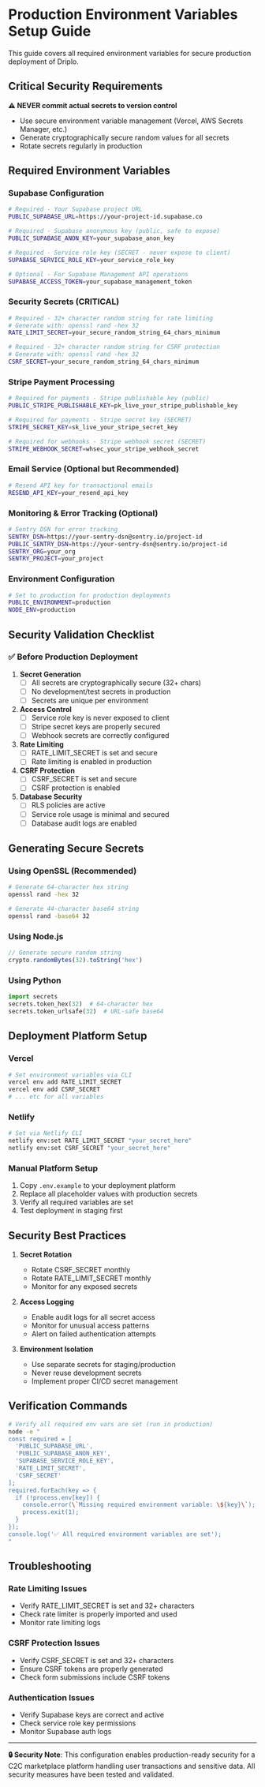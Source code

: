 # Production Environment Variables Setup Guide

This guide covers all required environment variables for secure production deployment of Driplo.

## Critical Security Requirements

**⚠️ NEVER commit actual secrets to version control**
- Use secure environment variable management (Vercel, AWS Secrets Manager, etc.)
- Generate cryptographically secure random values for all secrets
- Rotate secrets regularly in production

## Required Environment Variables

### Supabase Configuration
```bash
# Required - Your Supabase project URL
PUBLIC_SUPABASE_URL=https://your-project-id.supabase.co

# Required - Supabase anonymous key (public, safe to expose)
PUBLIC_SUPABASE_ANON_KEY=your_supabase_anon_key

# Required - Service role key (SECRET - never expose to client)
SUPABASE_SERVICE_ROLE_KEY=your_service_role_key

# Optional - For Supabase Management API operations
SUPABASE_ACCESS_TOKEN=your_supabase_management_token
```

### Security Secrets (CRITICAL)
```bash
# Required - 32+ character random string for rate limiting
# Generate with: openssl rand -hex 32
RATE_LIMIT_SECRET=your_secure_random_string_64_chars_minimum

# Required - 32+ character random string for CSRF protection  
# Generate with: openssl rand -hex 32
CSRF_SECRET=your_secure_random_string_64_chars_minimum
```

### Stripe Payment Processing
```bash
# Required for payments - Stripe publishable key (public)
PUBLIC_STRIPE_PUBLISHABLE_KEY=pk_live_your_stripe_publishable_key

# Required for payments - Stripe secret key (SECRET)
STRIPE_SECRET_KEY=sk_live_your_stripe_secret_key

# Required for webhooks - Stripe webhook secret (SECRET)
STRIPE_WEBHOOK_SECRET=whsec_your_stripe_webhook_secret
```

### Email Service (Optional but Recommended)
```bash
# Resend API key for transactional emails
RESEND_API_KEY=your_resend_api_key
```

### Monitoring & Error Tracking (Optional)
```bash
# Sentry DSN for error tracking
SENTRY_DSN=https://your-sentry-dsn@sentry.io/project-id
PUBLIC_SENTRY_DSN=https://your-sentry-dsn@sentry.io/project-id
SENTRY_ORG=your_org
SENTRY_PROJECT=your_project
```

### Environment Configuration
```bash
# Set to production for production deployments
PUBLIC_ENVIRONMENT=production
NODE_ENV=production
```

## Security Validation Checklist

### ✅ Before Production Deployment

1. **Secret Generation**
   - [ ] All secrets are cryptographically secure (32+ chars)
   - [ ] No development/test secrets in production
   - [ ] Secrets are unique per environment

2. **Access Control**
   - [ ] Service role key is never exposed to client
   - [ ] Stripe secret keys are properly secured
   - [ ] Webhook secrets are correctly configured

3. **Rate Limiting**
   - [ ] RATE_LIMIT_SECRET is set and secure
   - [ ] Rate limiting is enabled in production

4. **CSRF Protection**
   - [ ] CSRF_SECRET is set and secure
   - [ ] CSRF protection is enabled

5. **Database Security**
   - [ ] RLS policies are active
   - [ ] Service role usage is minimal and secured
   - [ ] Database audit logs are enabled

## Generating Secure Secrets

### Using OpenSSL (Recommended)
```bash
# Generate 64-character hex string
openssl rand -hex 32

# Generate 44-character base64 string
openssl rand -base64 32
```

### Using Node.js
```javascript
// Generate secure random string
crypto.randomBytes(32).toString('hex')
```

### Using Python
```python
import secrets
secrets.token_hex(32)  # 64-character hex
secrets.token_urlsafe(32)  # URL-safe base64
```

## Deployment Platform Setup

### Vercel
```bash
# Set environment variables via CLI
vercel env add RATE_LIMIT_SECRET
vercel env add CSRF_SECRET
# ... etc for all variables
```

### Netlify
```bash
# Set via Netlify CLI
netlify env:set RATE_LIMIT_SECRET "your_secret_here"
netlify env:set CSRF_SECRET "your_secret_here"
```

### Manual Platform Setup
1. Copy `.env.example` to your deployment platform
2. Replace all placeholder values with production secrets
3. Verify all required variables are set
4. Test deployment in staging first

## Security Best Practices

1. **Secret Rotation**
   - Rotate CSRF_SECRET monthly
   - Rotate RATE_LIMIT_SECRET monthly
   - Monitor for any exposed secrets

2. **Access Logging**
   - Enable audit logs for all secret access
   - Monitor for unusual access patterns
   - Alert on failed authentication attempts

3. **Environment Isolation**
   - Use separate secrets for staging/production
   - Never reuse development secrets
   - Implement proper CI/CD secret management

## Verification Commands

```bash
# Verify all required env vars are set (run in production)
node -e "
const required = [
  'PUBLIC_SUPABASE_URL',
  'PUBLIC_SUPABASE_ANON_KEY', 
  'SUPABASE_SERVICE_ROLE_KEY',
  'RATE_LIMIT_SECRET',
  'CSRF_SECRET'
];
required.forEach(key => {
  if (!process.env[key]) {
    console.error(\`Missing required environment variable: \${key}\`);
    process.exit(1);
  }
});
console.log('✅ All required environment variables are set');
"
```

## Troubleshooting

### Rate Limiting Issues
- Verify RATE_LIMIT_SECRET is set and 32+ characters
- Check rate limiter is properly imported and used
- Monitor rate limiting logs

### CSRF Protection Issues  
- Verify CSRF_SECRET is set and 32+ characters
- Ensure CSRF tokens are properly generated
- Check form submissions include CSRF tokens

### Authentication Issues
- Verify Supabase keys are correct and active
- Check service role key permissions
- Monitor Supabase auth logs

---

**🔒 Security Note**: This configuration enables production-ready security for a C2C marketplace platform handling user transactions and sensitive data. All security measures have been tested and validated.
